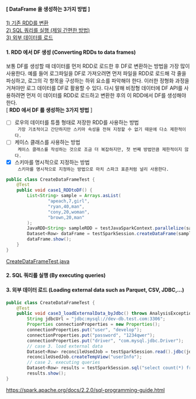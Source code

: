 #### [ DataFrame 을 생성하는 3가지 방법 ]
 [1) 기존 RDD를 변환](#rddToDf)\
 [2) SQL 쿼리를 실행 (제일 간편한 방법)](#excuteQuery)\
 [3) 외부 데이터를 로드](#loadExternalData)

#### 1. RDD 에서 DF 생성 (Converting RDDs to data frames) <a name="rddToDf"></a>
 보통 DF를 생성할 때 데이터를 먼저 RDD로 로드한 후 DF로 변환하는 방법을 가장 많이 사용한다.
 예를 들어 로그파일을 DF로 가져오려면 먼저 파일을 RDD로 로드해 각 줄을 파싱하고, 로그의 각 항목을 구성하는 하위 요소를 파악해야 한다. 이러한 정형화 과정을 거쳐야만 로그 데이터를 DF로 활용할 수 있다. 다시 말해 비정형 데이터에 DF API를 사용하려면 먼저 이 데이터를 RDD로 로드하고 변환한 후의 이 RDD에서 DF를 생성해야한다.\
\[ **RDD 에서 DF 를 생성하는 3가지 방법** \]
 - [ ] 로우의 데이터를 튜플 형태로 저장한 RDD를 사용하는 방법\
 &nbsp;&nbsp;`가장 기초적이고 간단하지만 스키마 속성을 전혀 지정할 수 없기 때문에 다소 제한적이다.`
 - [ ] 케이스 클래스를 사용하는 방법\
 &nbsp;&nbsp;`케이스 클래스를 작성하는 것으로 조금 더 복잡하지만, 첫 번째 방법만큼 제한적이지 않다.`
 - [x] 스키마를 명시적으로 지정하는 방법\
 &nbsp;&nbsp;`스키마를 명시적으로 지정하는 방법으로 마치 스파크 표준처럼 널리 사용한다.`

```java
public class CreateDataFrameTest {
    @Test
    public void case1_RDDtoDF() {
        List<String> sample = Arrays.asList(
                "apeach,7,girl",
                "ryan,40,man",
                "cony,20,woman",
                "brown,20,man"
        );
        JavaRDD<String> sampleRDD = testJavaSparkContext.parallelize(sample);
        Dataset<Row> dataFrame = testSparkSession.createDataFrame(sampleRDD.map(splitComma).map(RowFactory::create), UserInfo.schema);
        dataFrame.show();
    }
}
```
[CreateDataFrameTest.java](../src/test/java/com/example/spark/CreateDataFrameTest.java)
#### 2. SQL 쿼리를 실행 (By executing queries) <a name="excuteQuery"></a>
#### 3. 외부 데이터 로드 (Loading external data such as Parquet, CSV, JDBC,...) <a name="loadExternalData"></a>
```java
public class CreateDataFrameTest {
    @Test
    public void case3_loadExternalData_byJdbc() throws AnalysisException {
        String jdbcUrl = "jdbc:mysql://dev-db.test.com:3306";
        Properties connectionProperties = new Properties();
        connectionProperties.put("user", "develop");
        connectionProperties.put("password", "1234qwer");
        connectionProperties.put("driver", "com.mysql.jdbc.Driver");
        // case 3. load external data
        Dataset<Row> reconcileUsedJob = testSparkSession.read().jdbc(jdbcUrl, "user_info", connectionProperties);
        reconcileUsedJob.createTempView("userInfo");
        // case 2. executing queries
        Dataset<Row> results = testSparkSession.sql("select count(*) from userInfo where age = 20");
        results.show();
}
```

https://spark.apache.org/docs/2.2.0/sql-programming-guide.html

